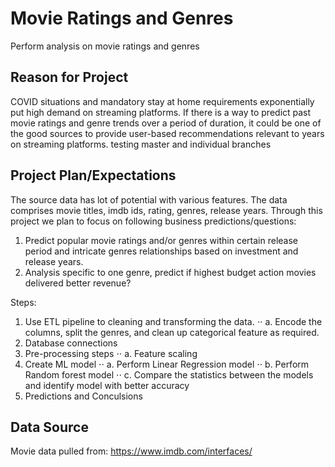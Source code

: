 # Movie Ratings and Genres
Perform analysis on movie ratings and genres

## Reason for Project

COVID situations and mandatory stay at home requirements exponentially put high demand on streaming platforms. If there is a way to predict past movie ratings and genre trends over a period of duration, it could be one of the good sources to provide user-based recommendations relevant to years on streaming platforms. 
testing master and individual branches

## Project Plan/Expectations

The source data has lot of potential with various features. The data comprises movie titles, imdb ids, rating, genres, release years. Through this project we plan to focus on following business predictions/questions:

1. Predict popular movie ratings and/or genres within certain release period and intricate genres relationships based on investment and release years.
2. Analysis specific to one genre, predict if highest budget action movies delivered better revenue?

Steps:
1.	Use ETL pipeline to cleaning and transforming the data.
    ⋅⋅ a. Encode the columns, split the genres, and clean up categorical feature as required.
2.	Database connections
3.	Pre-processing steps
    ⋅⋅ a. Feature scaling
4.	Create ML model
    ⋅⋅ a. Perform Linear Regression model
    ⋅⋅ b. Perform Random forest model
    ⋅⋅ c. Compare the statistics between the models and identify model with better accuracy
5.	Predictions and Conculsions

## Data Source

Movie data pulled from:
https://www.imdb.com/interfaces/